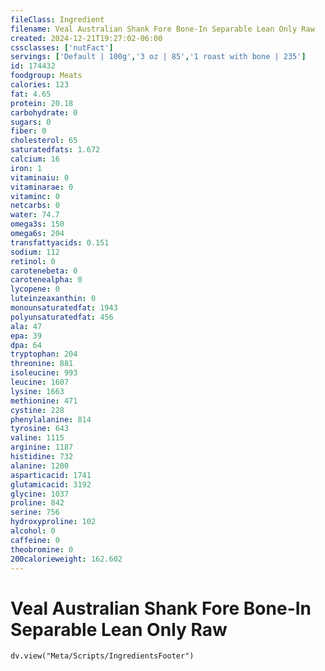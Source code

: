 ```yaml
---
fileClass: Ingredient
filename: Veal Australian Shank Fore Bone-In Separable Lean Only Raw
created: 2024-12-21T19:27:02-06:00
cssclasses: ['nutFact']
servings: ['Default | 100g','3 oz | 85','1 roast with bone | 235']
id: 174432
foodgroup: Meats
calories: 123
fat: 4.65
protein: 20.18
carbohydrate: 0
sugars: 0
fiber: 0
cholesterol: 65
saturatedfats: 1.672
calcium: 16
iron: 1
vitaminaiu: 0
vitaminarae: 0
vitaminc: 0
netcarbs: 0
water: 74.7
omega3s: 150
omega6s: 204
transfattyacids: 0.151
sodium: 112
retinol: 0
carotenebeta: 0
carotenealpha: 0
lycopene: 0
luteinzeaxanthin: 0
monounsaturatedfat: 1943
polyunsaturatedfat: 456
ala: 47
epa: 39
dpa: 64
tryptophan: 204
threonine: 881
isoleucine: 993
leucine: 1607
lysine: 1663
methionine: 471
cystine: 228
phenylalanine: 814
tyrosine: 643
valine: 1115
arginine: 1187
histidine: 732
alanine: 1200
asparticacid: 1741
glutamicacid: 3192
glycine: 1037
proline: 842
serine: 756
hydroxyproline: 102
alcohol: 0
caffeine: 0
theobromine: 0
200calorieweight: 162.602
---
```


# Veal Australian Shank Fore Bone-In Separable Lean Only Raw

```dataviewjs
dv.view("Meta/Scripts/IngredientsFooter")
```